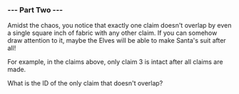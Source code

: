 ### --- Part Two ---
Amidst the chaos, you notice that exactly one claim doesn't overlap by even a single square inch of fabric with any other claim. If you can somehow draw attention to it, maybe the Elves will be able to make Santa's suit after all!

For example, in the claims above, only claim 3 is intact after all claims are made.

What is the ID of the only claim that doesn't overlap?

